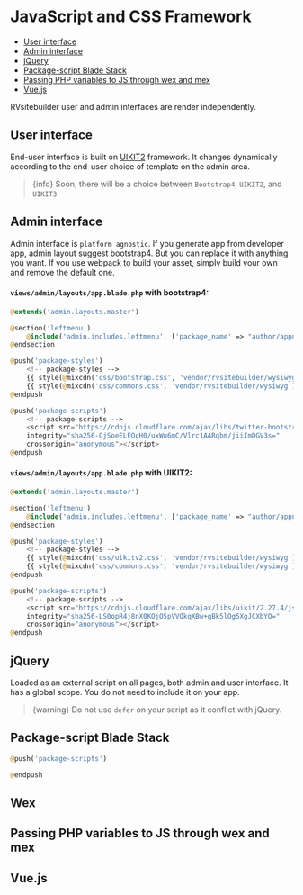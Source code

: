 # JavaScript and CSS Framework

  - [User interface](#User-interface)
  - [Admin interface](#Admin-interface) 
  - [jQuery](#jQuery)
  - [Package-script Blade Stack](#Package-script-Blade-Stack) 
  - [Passing PHP variables to JS through wex and mex](#wex-and-mex)
  - [Vue.js](#Vue) 

RVsitebuilder user and admin interfaces are render independently.

<a name="User-interface"></a>
## User interface
End-user interface is built on [UIKIT2](https://getuikit.com/v2/) framework. It changes dynamically according to the end-user choice of template on the admin area.

> {info} Soon, there will be a choice between `Bootstrap4`, `UIKIT2`, and `UIKIT3`.

<a name="Admin-interface"></a>
## Admin interface
Admin interface is `platform agnostic`. If you generate app from developer app, admin layout suggest bootstrap4. But you can replace it with anything you want. If you use webpack to build your asset, simply build your own and remove the default one.

#### `views/admin/layouts/app.blade.php` with bootstrap4:
```php
@extends('admin.layouts.master')

@section('leftmenu')
	@include('admin.includes.leftmenu', ['package_name' => "author/appname"])
@endsection

@push('package-styles')
    <!-- package-styles -->
    {{ style(@mixcdn('css/bootstrap.css', 'vendor/rvsitebuilder/wysiwyg')) }}    
    {{ style(@mixcdn('css/commons.css', 'vendor/rvsitebuilder/wysiwyg')) }} 
@endpush

@push('package-scripts')
    <!-- package-scripts -->
    <script src="https://cdnjs.cloudflare.com/ajax/libs/twitter-bootstrap/4.3.1/js/bootstrap.min.js"
    integrity="sha256-CjSoeELFOcH0/uxWu6mC/Vlrc1AARqbm/jiiImDGV3s=" 
    crossorigin="anonymous"></script>
@endpush
```

#### `views/admin/layouts/app.blade.php` with UIKIT2:
```php
@extends('admin.layouts.master')

@section('leftmenu')
	@include('admin.includes.leftmenu', ['package_name' => "author/appname"])
@endsection

@push('package-styles')
    <!-- package-styles -->
    {{ style(@mixcdn('css/uikitv2.css', 'vendor/rvsitebuilder/wysiwyg')) }}   
    {{ style(@mixcdn('css/commons.css', 'vendor/rvsitebuilder/wysiwyg')) }} 
@endpush

@push('package-scripts')
    <!-- package-scripts -->
    <script src="https://cdnjs.cloudflare.com/ajax/libs/uikit/2.27.4/js/uikit.min.js" 
    integrity="sha256-LS0opR4j8nX0KQjO5pVVQkqXBw+qBk5lOg5XgJCXbYQ="
    crossorigin="anonymous"></script>     
@endpush
```

<a name="jQuery"></a>
## jQuery 
Loaded as an external script on all pages, both admin and user interface. It has a global scope. You do not need to include it on your app. 

> {warning} Do not use `defer` on your script as it conflict with jQuery.

<a name="Package-script-Blade-Stack"></a>
## Package-script Blade Stack

```php
@push('package-scripts')

@endpush
```
<a name="Wex"></a>
## Wex

<a name="wex-and-mex"></a>
## Passing PHP variables to JS through wex and mex

<a name="Vue"></a>
## Vue.js
